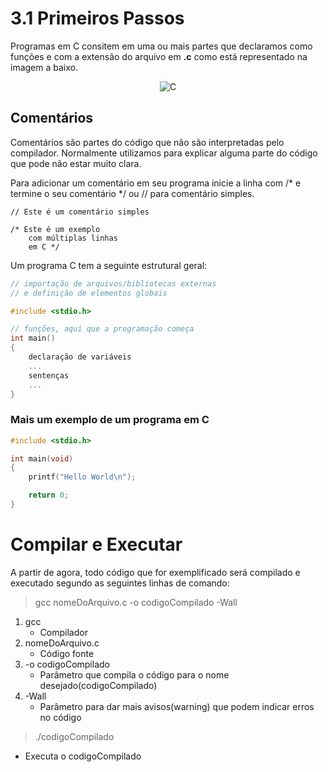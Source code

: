 # 3.1 Primeiros Passos

Programas em C consitem em uma ou mais partes que declaramos como funções e com a extensão do arquivo em **.c** como está representado na imagem a baixo.

<p align="center">
    <img src="https://i.imgur.com/ta8FEqY.png" alt="C">
</p>

## Comentários

Comentários são partes do código que não são interpretadas pelo compilador. Normalmente utilizamos para explicar alguma parte do código que pode não estar muito clara.

Para adicionar um comentário em seu  programa inicie a linha com /* e termine o seu comentário */ ou // para comentário simples.

```
// Este é um comentário simples
```

```
/* Este é um exemplo
    com múltiplas linhas
    em C */
```
Um programa C tem a seguinte estrutural geral:

```c
// importação de arquivos/bibliotecas externas
// e definição de elementos globais

#include <stdio.h> 

// funções, aqui que a programação começa
int main()
{
    declaração de variáveis
    ...
    sentenças
    ...
}
```
### Mais um exemplo de um programa em C 

```c
#include <stdio.h>

int main(void) 
{
    printf("Hello World\n");

    return 0;
}
```

# Compilar e Executar

A partir de agora, todo código que for exemplificado será compilado e executado segundo as seguintes linhas de comando:
> gcc nomeDoArquivo.c -o codigoCompilado -Wall

1. gcc
    * Compilador
2. nomeDoArquivo.c
    * Código fonte
3. -o codigoCompilado
    * Parâmetro que compila o código para o nome desejado(codigoCompilado)
4. -Wall
    * Parâmetro para dar mais avisos(warning) que podem indicar erros no código

> ./codigoCompilado

* Executa o codigoCompilado